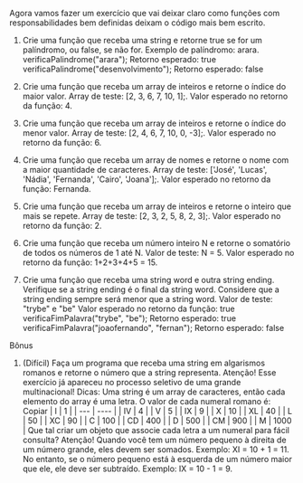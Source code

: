 Agora vamos fazer um exercício que vai deixar claro como funções com responsabilidades bem definidas deixam o código mais bem escrito.
1. Crie uma função que receba uma string e retorne true se for um palíndromo, ou false, se não for.
Exemplo de palíndromo: arara.
verificaPalindrome("arara");
Retorno esperado: true
verificaPalindrome("desenvolvimento");
Retorno esperado: false

2. Crie uma função que receba um array de inteiros e retorne o índice do maior valor.
Array de teste: [2, 3, 6, 7, 10, 1];.
Valor esperado no retorno da função: 4.

3. Crie uma função que receba um array de inteiros e retorne o índice do menor valor.
Array de teste: [2, 4, 6, 7, 10, 0, -3];.
Valor esperado no retorno da função: 6.

4. Crie uma função que receba um array de nomes e retorne o nome com a maior quantidade de caracteres.
Array de teste: ['José', 'Lucas', 'Nádia', 'Fernanda', 'Cairo', 'Joana'];.
Valor esperado no retorno da função: Fernanda.

5. Crie uma função que receba um array de inteiros e retorne o inteiro que mais se repete.
Array de teste: [2, 3, 2, 5, 8, 2, 3];.
Valor esperado no retorno da função: 2.

6. Crie uma função que receba um número inteiro N e retorne o somatório de todos os números de 1 até N.
Valor de teste: N = 5.
Valor esperado no retorno da função: 1+2+3+4+5 = 15.

7. Crie uma função que receba uma string word e outra string ending. Verifique se a string ending é o final da string word. Considere que a string ending sempre será menor que a string word.
Valor de teste: "trybe" e "be"
Valor esperado no retorno da função: true
verificaFimPalavra("trybe", "be");
Retorno esperado: true
verificaFimPalavra("joaofernando", "fernan");
Retorno esperado: false

Bônus

1. (Difícil) Faça um programa que receba uma string em algarismos romanos e retorne o número que a string representa.
Atenção! Esse exercício já apareceu no processo seletivo de uma grande multinacional!
Dicas:
Uma string é um array de caracteres, então cada elemento do array é uma letra.
O valor de cada numeral romano é:
Copiar
     | I   | 1    |
     | --- | ---- |
     | IV  | 4    |
     | V   | 5    |
     | IX  | 9    |
     | X   | 10   |
     | XL  | 40   |
     | L   | 50   |
     | XC  | 90   |
     | C   | 100  |
     | CD  | 400  |
     | D   | 500  |
     | CM  | 900  |
     | M   | 1000 |
Que tal criar um objeto que associe cada letra a um numeral para fácil consulta?
Atenção! Quando você tem um número pequeno à direita de um número grande, eles devem ser somados. Exemplo: XI = 10 + 1 = 11. No entanto, se o número pequeno está à esquerda de um número maior que ele, ele deve ser subtraído. Exemplo: IX = 10 - 1 = 9.


